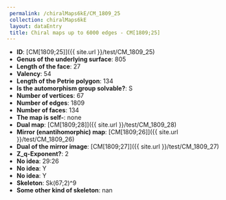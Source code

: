 ```yaml
--- 
 permalink: /chiralMaps6kE/CM_1809_25 
 collection: chiralMaps6kE
 layout: dataEntry
 title: Chiral maps up to 6000 edges - CM[1809;25]
---
```


- **ID**: [CM[1809;25]]({{ site.url }}/test/CM_1809_25)
- **Genus of the underlying surface**: 805
- **Length of the face**: 27
- **Valency**: 54
- **Length of the Petrie polygon**: 134
- **Is the automorphism group solvable?**: S
- **Number of vertices**: 67
- **Number of edges**: 1809
- **Number of faces**: 134
- **The map is self-**: none
- **Dual map**: [CM[1809;28]]({{ site.url }}/test/CM_1809_28)
- **Mirror (enantihomorphic) map**: [CM[1809;26]]({{ site.url }}/test/CM_1809_26)
- **Dual of the mirror image**: [CM[1809;27]]({{ site.url }}/test/CM_1809_27)
- **Z_q-Exponent?**: 2
- **No idea**:  29:26
- **No idea**: Y
- **No idea**: Y
- **Skeleton**: Sk(67;2)^9
- **Some other kind of skeleton**: nan
